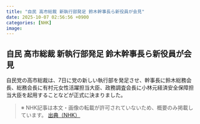 ```yaml
---
title: "自民 高市総裁 新執行部発足 鈴木幹事長ら新役員が会見"
date: 2025-10-07 02:56:56 +0900
categories: [NHK]
image: 
---
```

## 自民 高市総裁 新執行部発足 鈴木幹事長ら新役員が会見

自民党の高市総裁は、7日に党の新しい執行部を発足させ、幹事長に鈴木総務会長、総務会長に有村元女性活躍担当大臣、政務調査会長に小林元経済安全保障担当大臣を起用することなどが正式に決まりました。

> ※ NHK記事は本文・画像の転載が許可されていないため、概要のみ掲載しています。
[出典（NHK）](http://www3.nhk.or.jp/news/html/20251007/k10014942651000.html)
